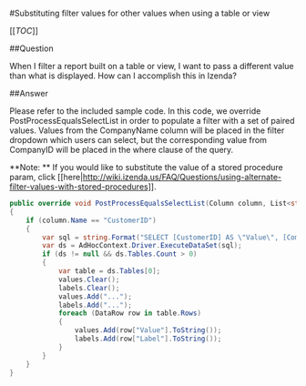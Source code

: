 #Substituting filter values for other values when using a table or view

[[_TOC_]]

##Question

When I filter a report built on a table or view, I want to pass a different value than what is displayed. How can I accomplish this in Izenda?

##Answer

Please refer to the included sample code. In this code, we override PostProcessEqualsSelectList in order to populate a filter with a set of paired values. Values from the CompanyName column will be placed in the filter dropdown which users can select, but the corresponding value from CompanyID will be placed in the where clause of the query. 

**Note: ** If you would like to substitute the value of a stored procedure param, click [[here|http://wiki.izenda.us/FAQ/Questions/using-alternate-filter-values-with-stored-procedures]].

```csharp
public override void PostProcessEqualsSelectList(Column column, List<string> labels, List<string> values)
{
    if (column.Name == "CustomerID")
    {
        var sql = string.Format("SELECT [CustomerID] AS \"Value\", [CompanyName] AS \"Label\" FROM [Customers] WHERE [CustomerID] IN ({0}) ORDER BY [CompanyName]", string.Join(",", values.Where(v => v != "...").Select(v => "'" + v + "'")));
        var ds = AdHocContext.Driver.ExecuteDataSet(sql);
        if (ds != null && ds.Tables.Count > 0)
        {
            var table = ds.Tables[0];
            values.Clear();
            labels.Clear();
            values.Add("...");
            labels.Add("...");
            foreach (DataRow row in table.Rows)
            {
                values.Add(row["Value"].ToString());
                labels.Add(row["Label"].ToString());
            }
        }
    }
}
```